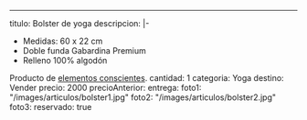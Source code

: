 ---
titulo: Bolster de yoga
descripcion: |-
  - Medidas: 60 x 22 cm
  - Doble funda Gabardina Premium
  - Relleno 100% algodón

  Producto de [elementos conscientes](https://elementosconscientes.com.ar/).
cantidad: 1
categoria: Yoga
destino: Vender
precio: 2000
precioAnterior:
entrega:
foto1: "/images/articulos/bolster1.jpg"
foto2: "/images/articulos/bolster2.jpg"
foto3:
reservado: true

